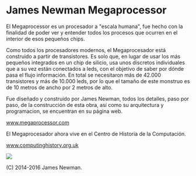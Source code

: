 # James Newman Megaprocessor

El Megaprocessor es un procesador a "escala humana", fue hecho con la finalidad de poder ver y entender todos los procesos que ocurren en el interior de esos pequeños chips.

Como todos los procesadores modernos, el Megaprocesador está construido a partir de transistores. Es solo que, en lugar de usar los más pequeños integrados en un chip de silicio, usa unos discretos individuales que a su vez están conectados a leds, con el objetivo de saber por dónde pasa el flujo información. En total se necesitaron más de 42.000 transistores y más de 10.000 leds, por lo que el tamaño de este monstruo es de 10 metros de ancho por 2 metros de alto.

Fue diseñado y construido por James Newman, todos los detalles, paso por paso, de la construcción de esta obra, así como su arquitectura y programacion, se encuentran en su página web.

www.megaprocessor.com

El Megaprocesador ahora vive en el Centro de Historia de la Computación.

www.computinghistory.org.uk

![](http://web.archive.org/web/20191120231119im_/http://www.megaprocessor.com/Images/megaprocessor-panorama.jpg)

(C) 2014-2016 James Newman.